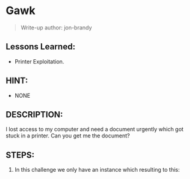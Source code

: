# Gawk
> Write-up author: jon-brandy

## Lessons Learned:
- Printer Exploitation.

## HINT:
- NONE

## DESCRIPTION:
I lost access to my computer and need a document urgently which got stuck in a printer. Can you get me the document?

## STEPS:
1. In this challenge we only have an instance which resulting to this:

